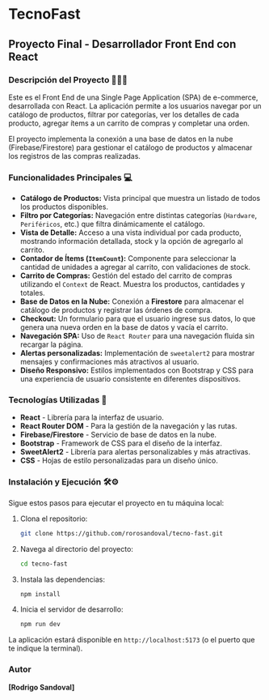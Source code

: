 # TecnoFast

## Proyecto Final - Desarrollador Front End con React 

### Descripción del Proyecto 👨🏻‍💻

Este es el Front End de una Single Page Application (SPA) de e-commerce, desarrollada con React. La aplicación permite a los usuarios navegar por un catálogo de productos, filtrar por categorías, ver los detalles de cada producto, agregar ítems a un carrito de compras y completar una orden.

El proyecto implementa la conexión a una base de datos en la nube (Firebase/Firestore) para gestionar el catálogo de productos y almacenar los registros de las compras realizadas.

### Funcionalidades Principales 💻

* **Catálogo de Productos:** Vista principal que muestra un listado de todos los productos disponibles.
* **Filtro por Categorías:** Navegación entre distintas categorías (`Hardware`, `Periféricos`, etc.) que filtra dinámicamente el catálogo.
* **Vista de Detalle:** Acceso a una vista individual por cada producto, mostrando información detallada, stock y la opción de agregarlo al carrito.
* **Contador de Ítems (`ItemCount`):** Componente para seleccionar la cantidad de unidades a agregar al carrito, con validaciones de stock.
* **Carrito de Compras:** Gestión del estado del carrito de compras utilizando el `Context` de React. Muestra los productos, cantidades y totales.
* **Base de Datos en la Nube:** Conexión a **Firestore** para almacenar el catálogo de productos y registrar las órdenes de compra.
* **Checkout:** Un formulario para que el usuario ingrese sus datos, lo que genera una nueva orden en la base de datos y vacía el carrito.
* **Navegación SPA:** Uso de `React Router` para una navegación fluida sin recargar la página.
* **Alertas personalizadas:** Implementación de `sweetalert2` para mostrar mensajes y confirmaciones más atractivos al usuario.
* **Diseño Responsivo:** Estilos implementados con Bootstrap y CSS para una experiencia de usuario consistente en diferentes dispositivos.

### Tecnologías Utilizadas 🤖

* **React** - Librería para la interfaz de usuario.
* **React Router DOM** - Para la gestión de la navegación y las rutas.
* **Firebase/Firestore** - Servicio de base de datos en la nube.
* **Bootstrap** - Framework de CSS para el diseño de la interfaz.
* **SweetAlert2** - Librería para alertas personalizables y más atractivas.
* **CSS** - Hojas de estilo personalizadas para un diseño único.

### Instalación y Ejecución 🛠️⚙️

Sigue estos pasos para ejecutar el proyecto en tu máquina local:

1.  Clona el repositorio:
    ```bash
    git clone https://github.com/rorosandoval/tecno-fast.git
    ```
2.  Navega al directorio del proyecto:
    ```bash
    cd tecno-fast
    ```
3.  Instala las dependencias:
    ```bash
    npm install
    ```
4.  Inicia el servidor de desarrollo:
    ```bash
    npm run dev
    ```

La aplicación estará disponible en `http://localhost:5173` (o el puerto que te indique la terminal).

### Autor

**[Rodrigo Sandoval]**